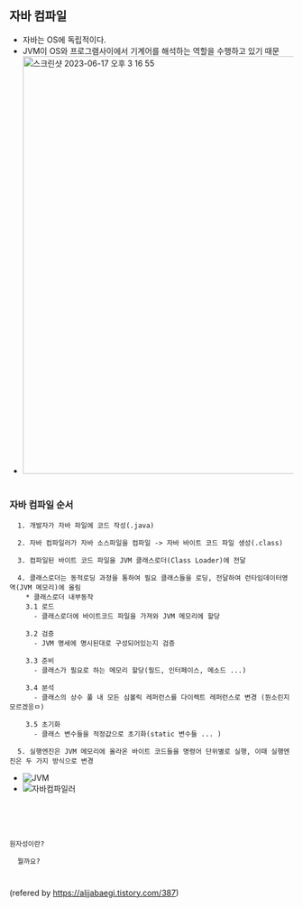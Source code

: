 ## 자바 컴파일
  - 자바는 OS에 독립적이다.
  - JVM이 OS와 프로그램사이에서 기계어를 해석하는 역할을 수행하고 있기 때문
  - <img width="741" alt="스크린샷 2023-06-17 오후 3 16 55" src="https://github.com/pnci1029/TIL/assets/81909140/732a6893-0c8f-439b-a989-f81d4e0b140c">
#  
#  
### 자바 컴파일 순서
  ```
    1. 개발자가 자바 파일에 코드 작성(.java)

    2. 자바 컴파일러가 자바 소스파일을 컴파일 -> 자바 바이트 코드 파일 생성(.class)

    3. 컴파일된 바이트 코드 파일을 JVM 클래스로더(Class Loader)에 전달

    4. 클래스로더는 동적로딩 과정을 통하여 필요 클래스들을 로딩, 전달하여 런타임데이터영역(JVM 메모리)에 올림
      * 클래스로더 내부동작
      3.1 로드
        - 클래스로더에 바이트코드 파일을 가져와 JVM 메모리에 할당

      3.2 검증
        - JVM 명세에 명시된대로 구성되어있는지 검증

      3.3 준비
        - 클래스가 필요로 하는 메모리 할당(필드, 인터페이스, 메소드 ...)

      3.4 분석
        - 클래스의 상수 풀 내 모든 심볼릭 레퍼런스를 다이렉트 레퍼런스로 변경 (뭔소린지 모르겠응ㅁ)

      3.5 초기화
        - 클래스 변수들을 적정값으로 초기화(static 변수들 ... )

    5. 실행엔진은 JVM 메모리에 올라온 바이트 코드들을 명령어 단위별로 실행, 이때 실행엔진은 두 가지 방식으로 변경
  ```
  - ![JVM](https://github.com/pnci1029/TIL/assets/81909140/b636778b-a422-4994-992f-0c0147bc623b)
  - ![자바컴파일러](https://github.com/pnci1029/TIL/assets/81909140/70926335-6453-4bcd-9b4e-207d77dfec1a)

<br />
<br />
<br />

`원자성이란?`
```
  뭘까요?
```




#  
#  
#  
#  
(refered by https://aljjabaegi.tistory.com/387)


